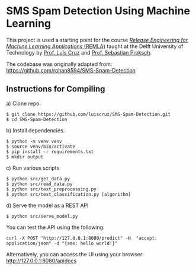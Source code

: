 # SMS Spam Detection Using Machine Learning

This project is used a starting point for the course [*Release Engineering for Machine Learning Applications* (REMLA)] taught at the Delft University of Technology by [Prof. Luís Cruz] and [Prof. Sebastian Proksch].

The codebase was originally adapted from: https://github.com/rohan8594/SMS-Spam-Detection

## Instructions for Compiling

a) Clone repo.

```
$ git clone https://github.com/luiscruz/SMS-Spam-Detection.git
$ cd SMS-Spam-Detection
```

b) Install dependencies.

```
$ python -m venv venv
$ source venv/bin/activate
$ pip install -r requirements.txt
$ mkdir output
```

c) Run various scripts

```
$ python src/get_data.py
$ python src/read_data.py
$ python src/text_preprocessing.py
$ python src/text_classification.py [algorithm]
```

d) Serve the model as a REST API

```
$ python src/serve_model.py
```

You can test the API using the following:

```
curl -X POST "http://127.0.0.1:8080/predict" -H  "accept: application/json" -d "{sms: hello world!}"
```

Alternatively, you can access the UI using your browser: http://127.0.0.1:8080/apidocs

[*Release Engineering for Machine Learning Applications* (REMLA)]: https://se.ewi.tudelft.nl/remla/ 
[Prof. Luís Cruz]: https://luiscruz.github.io/
[Prof. Sebastian Proksch]: https://proks.ch/
